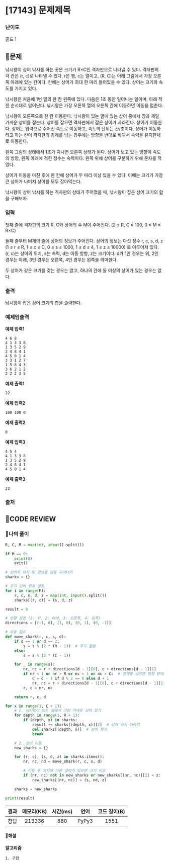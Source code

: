 # [17143] 문제제목

### **난이도**
골드 1
## **📝문제**
낚시왕이 상어 낚시를 하는 곳은 크기가 R×C인 격자판으로 나타낼 수 있다. 격자판의 각 칸은 (r, c)로 나타낼 수 있다. r은 행, c는 열이고, (R, C)는 아래 그림에서 가장 오른쪽 아래에 있는 칸이다. 칸에는 상어가 최대 한 마리 들어있을 수 있다. 상어는 크기와 속도를 가지고 있다.



낚시왕은 처음에 1번 열의 한 칸 왼쪽에 있다. 다음은 1초 동안 일어나는 일이며, 아래 적힌 순서대로 일어난다. 낚시왕은 가장 오른쪽 열의 오른쪽 칸에 이동하면 이동을 멈춘다.

낚시왕이 오른쪽으로 한 칸 이동한다.
낚시왕이 있는 열에 있는 상어 중에서 땅과 제일 가까운 상어를 잡는다. 상어를 잡으면 격자판에서 잡은 상어가 사라진다.
상어가 이동한다.
상어는 입력으로 주어진 속도로 이동하고, 속도의 단위는 칸/초이다. 상어가 이동하려고 하는 칸이 격자판의 경계를 넘는 경우에는 방향을 반대로 바꿔서 속력을 유지한채로 이동한다.

왼쪽 그림의 상태에서 1초가 지나면 오른쪽 상태가 된다. 상어가 보고 있는 방향이 속도의 방향, 왼쪽 아래에 적힌 정수는 속력이다. 왼쪽 위에 상어를 구분하기 위해 문자를 적었다.



상어가 이동을 마친 후에 한 칸에 상어가 두 마리 이상 있을 수 있다. 이때는 크기가 가장 큰 상어가 나머지 상어를 모두 잡아먹는다.

낚시왕이 상어 낚시를 하는 격자판의 상태가 주어졌을 때, 낚시왕이 잡은 상어 크기의 합을 구해보자.
### **입력**
첫째 줄에 격자판의 크기 R, C와 상어의 수 M이 주어진다. (2 ≤ R, C ≤ 100, 0 ≤ M ≤ R×C)

둘째 줄부터 M개의 줄에 상어의 정보가 주어진다. 상어의 정보는 다섯 정수 r, c, s, d, z (1 ≤ r ≤ R, 1 ≤ c ≤ C, 0 ≤ s ≤ 1000, 1 ≤ d ≤ 4, 1 ≤ z ≤ 10000) 로 이루어져 있다. (r, c)는 상어의 위치, s는 속력, d는 이동 방향, z는 크기이다. d가 1인 경우는 위, 2인 경우는 아래, 3인 경우는 오른쪽, 4인 경우는 왼쪽을 의미한다.

두 상어가 같은 크기를 갖는 경우는 없고, 하나의 칸에 둘 이상의 상어가 있는 경우는 없다.
### **출력**
낚시왕이 잡은 상어 크기의 합을 출력한다.
### **예제입출력**

**예제 입력1**

```
4 6 8
4 1 3 3 8
1 3 5 2 9
2 4 8 4 1
4 5 0 1 4
3 3 1 2 7
1 5 8 4 3
3 6 2 1 2
2 2 2 3 5
```

**예제 출력1**

```
22
```

**예제 입력2**

```
100 100 0
```

**예제 출력2**

```
0
```

**예제 입력3**

```
4 5 4
4 1 3 3 8
1 3 5 2 9
2 4 8 4 1
4 5 0 1 4
```

**예제 출력3**

```
22
```

### **출처**

## **🧐CODE REVIEW**

### **🧾나의 풀이**

```python
R, C, M = map(int, input().split())

if M == 0:
    print(0)
    exit()

# 상어의 위치 및 정보를 담을 딕셔너리
sharks = {}

# 초기 상어 위치 설정
for i in range(M):
    r, c, s, d, z = map(int, input().split())
    sharks[(r, c)] = (s, d, z)

result = 0

# 방향 설정 (1: 위, 2: 아래, 3: 오른쪽, 4: 왼쪽)
directions = [(-1, 0), (1, 0), (0, 1), (0, -1)]

# 이동 함수
def move_shark(r, c, s, d):
    if d == 1 or d == 2:
        s = s % (2 * (R - 1))  # 주기 활용
    else:
        s = s % (2 * (C - 1))

    for _ in range(s):
        nr, nc = r + directions[d - 1][0], c + directions[d - 1][1]
        if nr < 1 or nr > R or nc < 1 or nc > C:  # 경계를 넘으면 방향 반대
            d = d - 1 if d % 2 == 0 else d + 1
            nr, nc = r + directions[d - 1][0], c + directions[d - 1][1]
        r, c = nr, nc

    return r, c, d

for x in range(1, C + 1):
    # 1. 낚시왕이 있는 열에서 가장 가까운 상어 잡기
    for depth in range(1, R + 1):
        if (depth, x) in sharks:
            result += sharks[(depth, x)][2]  # 상어 크기 더하기
            del sharks[(depth, x)]  # 상어 제거
            break

    # 2. 상어 이동
    new_sharks = {}

    for (r, c), (s, d, z) in sharks.items():
        nr, nc, nd = move_shark(r, c, s, d)

        # 이동 후 위치에 다른 상어가 있으면 크기 비교
        if (nr, nc) not in new_sharks or new_sharks[(nr, nc)][2] < z:
            new_sharks[(nr, nc)] = (s, nd, z)

    sharks = new_sharks

print(result)
```

결과	| 메모리(KB) |	시간(ms) |	언어 |	코드 길이(B)
:----:|:-----:|:-----:|:-----:|:--------:
정답|213336|880|PyPy3|1551
#### **📝해설**

**알고리즘**
```
1. 구현
```